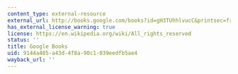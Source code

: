 ```yaml
---
content_type: external-resource
external_url: http://books.google.com/books?id=gH3TUhhlvucC&printsec=frontcover
has_external_license_warning: true
license: https://en.wikipedia.org/wiki/All_rights_reserved
status: ''
title: Google Books
uid: 9144a485-a43d-4f8a-90c1-039eedfb5ae4
wayback_url: ''
---
```

